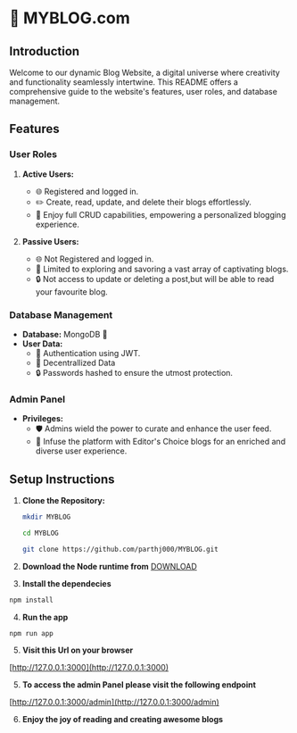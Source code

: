 # 🚀 MYBLOG.com

## Introduction

Welcome to our dynamic Blog Website, a digital universe where creativity and functionality seamlessly intertwine. This README offers a comprehensive guide to the website's features, user roles, and database management.

## Features

### User Roles

1. **Active Users:**

   - 🌐 Registered and logged in.
   - ✏️ Create, read, update, and delete their blogs effortlessly.
   - 🚀 Enjoy full CRUD capabilities, empowering a personalized blogging experience.

2. **Passive Users:**
   - 🌐 Not Registered and logged in.
   - 📖 Limited to exploring and savoring a vast array of captivating blogs.
   - 🔒 Not access to update or deleting a post,but will be able to read your favourite blog.

### Database Management

- **Database:** MongoDB 🍃
- **User Data:**
  - 🔐 Authentication using JWT.
  - 🔐 Decentrallized Data
  - 🔒 Passwords hashed to ensure the utmost protection.

### Admin Panel

- **Privileges:**
  - 🛡️ Admins wield the power to curate and enhance the user feed.
  - 🌟 Infuse the platform with Editor's Choice blogs for an enriched and diverse user experience.

## Setup Instructions

1. **Clone the Repository:**

   ```bash
   mkdir MYBLOG
   ```

   ```bash
   cd MYBLOG
   ```

   ```bash
   git clone https://github.com/parthj000/MYBLOG.git

   ```

2. **Download the Node runtime from**
   [DOWNLOAD](https://nodejs.org/en/download)

3. **Install the dependecies**

```bash
npm install
```

4. **Run the app**

```bash
npm run app
```

5. **Visit this Url on your browser**

[http://127.0.0.1:3000](http://127.0.0.1:3000)

5. **To access the admin Panel please visit the following endpoint**

[http://127.0.0.1:3000/admin](http://127.0.0.1:3000/admin)

6. **Enjoy the joy of reading and creating awesome blogs**
